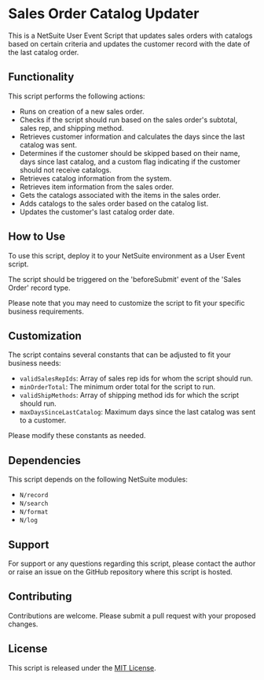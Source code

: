 # Sales Order Catalog Updater

This is a NetSuite User Event Script that updates sales orders with catalogs based on certain criteria and updates the customer record with the date of the last catalog order. 

## Functionality

This script performs the following actions:

- Runs on creation of a new sales order.
- Checks if the script should run based on the sales order's subtotal, sales rep, and shipping method.
- Retrieves customer information and calculates the days since the last catalog was sent.
- Determines if the customer should be skipped based on their name, days since last catalog, and a custom flag indicating if the customer should not receive catalogs.
- Retrieves catalog information from the system.
- Retrieves item information from the sales order.
- Gets the catalogs associated with the items in the sales order.
- Adds catalogs to the sales order based on the catalog list.
- Updates the customer's last catalog order date.

## How to Use

To use this script, deploy it to your NetSuite environment as a User Event script.

The script should be triggered on the 'beforeSubmit' event of the 'Sales Order' record type.

Please note that you may need to customize the script to fit your specific business requirements.

## Customization

The script contains several constants that can be adjusted to fit your business needs:

- `validSalesRepIds`: Array of sales rep ids for whom the script should run.
- `minOrderTotal`: The minimum order total for the script to run.
- `validShipMethods`: Array of shipping method ids for which the script should run.
- `maxDaysSinceLastCatalog`: Maximum days since the last catalog was sent to a customer.

Please modify these constants as needed.

## Dependencies

This script depends on the following NetSuite modules:

- `N/record`
- `N/search`
- `N/format`
- `N/log`

## Support

For support or any questions regarding this script, please contact the author or raise an issue on the GitHub repository where this script is hosted.

## Contributing

Contributions are welcome. Please submit a pull request with your proposed changes.

## License

This script is released under the [MIT License](https://opensource.org/licenses/MIT).
